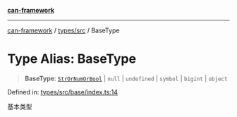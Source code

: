 [**can-framework**](../../../README.md)

***

[can-framework](../../../modules.md) / [types/src](../README.md) / BaseType

# Type Alias: BaseType

> **BaseType**: [`StrOrNumOrBool`](StrOrNumOrBool.md) \| `null` \| `undefined` \| `symbol` \| `bigint` \| `object`

Defined in: [types/src/base/index.ts:14](https://github.com/acanowl/acanowl-framework/blob/b5107a43a84c047f5172f446640c957c87bb9285/packages/types/src/base/index.ts#L14)

基本类型
